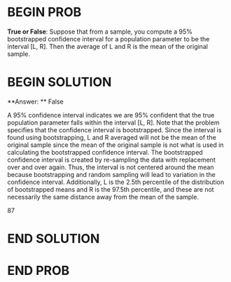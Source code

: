 # BEGIN PROB

**True or False**: Suppose that from a sample, you compute a 95% bootstrapped confidence interval for a population parameter to be the interval [L, R]. Then the average of L and R is the mean of the original sample.

# BEGIN SOLUTION

**Answer: ** False

A 95% confidence interval indicates we are 95% confident that the true population parameter falls within the interval [L, R]. Note that the problem specifies that the confidence interval is bootstrapped. Since the interval is found using bootstrapping, L and R averaged will not be the mean of the original sample since the mean of the original sample is not what is used in calculating the bootstrapped confidence interval. The bootstrapped confidence interval is created by re-sampling the data with replacement over and over again. Thus, the interval is not centered around the mean because bootstrapping and random sampling will lead to variation in the confidence interval. Additionally, L is the 2.5th percentile of the distribution of bootstrapped means and R is the 97.5th percentile, and these are not necessarily the same distance away from the mean of the sample.

<average>87</average>
# END SOLUTION


# END PROB
